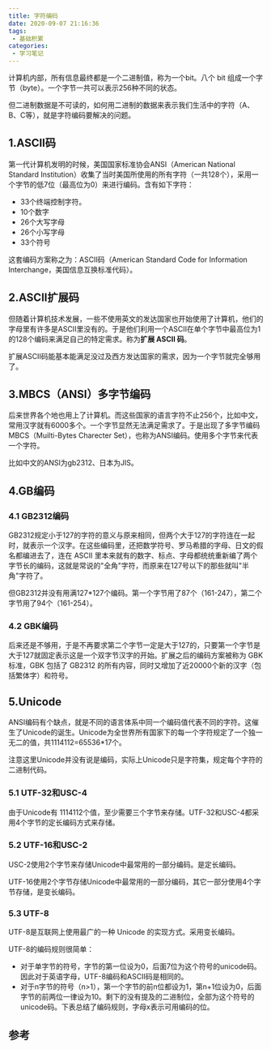 ```yaml
---
title: 字符编码
date: 2020-09-07 21:16:36
tags:
 - 基础积累
categories:
 - 学习笔记
---
```

计算机内部，所有信息最终都是一个二进制值，称为一个bit。八个 bit 组成一个字节（byte）。一个字节一共可以表示256种不同的状态。

但二进制数据是不可读的，如何用二进制的数据来表示我们生活中的字符（A、B、C等），就是字符编码要解决的问题。

## 1.ASCII码

第一代计算机发明的时候，美国国家标准协会ANSI（American National Standard Institution）收集了当时美国所使用的所有字符（一共128个），采用一个字节的低7位（最高位为0）来进行编码。含有如下字符：

- 33个终端控制字符。
- 10个数字
- 26个大写字母
- 26个小写字母
- 33个符号

这套编码方案称之为：ASCII码（American Standard Code for Information Interchange，美国信息互换标准代码）。

## 2.ASCII扩展码

但随着计算机技术发展，一些不使用英文的发达国家也开始使用了计算机，他们的字母里有许多是ASCII里没有的。于是他们利用一个ASCII在单个字节中最高位为1的128个编码来满足自己的特定需求。称为**扩展 ASCII 码**。

扩展ASCII码能基本能满足没过及西方发达国家的需求，因为一个字节就完全够用了。



## 3.MBCS（ANSI）多字节编码

后来世界各个地也用上了计算机。而这些国家的语言字符不止256个，比如中文，常用汉字就有6000多个。一个字节显然无法满足需求了。于是出现了多字节编码MBCS（Muilti-Bytes Charecter Set），也称为ANSI编码。使用多个字节来代表一个字符。

比如中文的ANSI为gb2312、日本为JIS。



## 4.GB编码

### 4.1 GB2312编码

GB2312规定小于127的字符的意义与原来相同，但两个大于127的字符连在一起时，就表示一个汉字。在这些编码里，还把数学符号、罗马希腊的字母、日文的假名都编进去了，连在 ASCII 里本来就有的数字、标点、字母都统统重新编了两个字节长的编码，这就是常说的"全角"字符，而原来在127号以下的那些就叫"半角"字符了。

但GB2312并没有用满127*127个编码。第一个字节用了87个（161-247），第二个字节用了94个（161-254）。

### 4.2 GBK编码

后来还是不够用，于是不再要求第二个字节一定是大于127的，只要第一个字节是大于127就固定表示这是一个双字节汉字的开始。扩展之后的编码方案被称为 GBK 标准，GBK 包括了 GB2312 的所有内容，同时又增加了近20000个新的汉字（包括繁体字）和符号。

### 

## 5.Unicode

ANSI编码有个缺点，就是不同的语言体系中同一个编码值代表不同的字符。这催生了Unicode的诞生。Unicode为全世界所有国家下的每一个字符规定了一个独一无二的值，共1114112=65536*17个。

注意这里Unicode并没有说是编码，实际上Unicode只是字符集，规定每个字符的二进制代码。

### 5.1 UTF-32和USC-4

由于Unicode有 1114112个值，至少需要三个字节来存储。UTF-32和USC-4都采用4个字节的定长编码方式来存储。

### 5.2 UTF-16和USC-2

USC-2使用2个字节来存储Unicode中最常用的一部分编码。是定长编码。

UTF-16使用2个字节存储Unicode中最常用的一部分编码，其它一部分使用4个字节存储，是变长编码。

### 5.3 UTF-8

UTF-8是互联网上使用最广的一种 Unicode 的实现方式。采用变长编码。

UTF-8的编码规则很简单：

- 对于单字节的符号，字节的第一位设为0，后面7位为这个符号的unicode码。因此对于英语字母，UTF-8编码和ASCII码是相同的。
- 对于n字节的符号（n>1），第一个字节的前n位都设为1，第n+1位设为0，后面字节的前两位一律设为10。剩下的没有提及的二进制位，全部为这个符号的unicode码。下表总结了编码规则，字母x表示可用编码的位。


## 参考

[字符编码笔记：ASCII，Unicode 和 UTF-8]: http://www.ruanyifeng.com/blog/2007/10/ascii_unicode_and_utf-8.html
[程序员趣味读物：谈谈Unicode编码]: https://pcedu.pconline.com.cn/empolder/gj/other/0505/616631_1.html
[可能是最详细的字符编码详解]: https://www.wandouip.com/t5i175275/